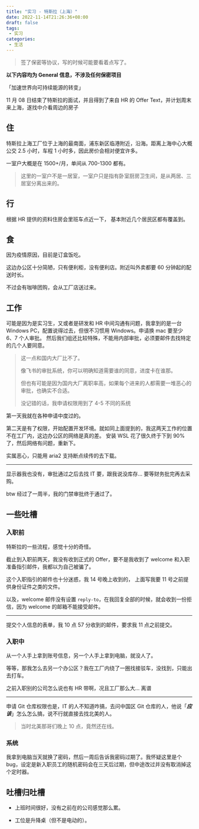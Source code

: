 ```yaml
---
title: "实习 - 特斯拉（上海）"
date: 2022-11-14T21:26:36+08:00
draft: false
tags:
 - 实习
categories:
 - 生活
---
```


> 签了保密等协议，写的时候可能要看着点写了。

**以下内容均为 General 信息，不涉及任何保密项目**

「加速世界向可持续能源的转变」

11 月 08 日结束了特斯拉的面试，并且得到了来自 HR 的 Offer Text，并计划周末来上海，遂找中介看周边的房子

## 住

特斯拉上海工厂位于上海的最南面，浦东新区临港附近，沿海。距离上海中心大概公交 2.5 小时，车程 1 小时多，因此房价会相对便宜许多。

一室户大概是在 1500+/月，单间从 700-1300 都有。

> 这里的一室户不是一居室，一室户只是指有卧室厨房卫生间，是从两居、三居室分离出来的。

## 行

根据 HR 提供的资料住房会里班车点近一下， 基本附近几个居民区都有覆盖到。

## 食

因为疫情原因，目前是订盒饭吃。

这边办公区十分简陋，只有便利柜，没有便利店。附近叫外卖都要 60 分钟起的配送时长。

不过会有咖啡团购，会从工厂店送过来。

## 工作

可能是因为是实习生，又或者是研发和 HR 中间沟通有问题，我拿到的是一台 Windows PC，配置说得过去，但很不习惯用 Windows。申请换 mac 要至少 6、7 个人审批。
然后我们组还比较特殊，不能用内部审批，必须要邮件去找特定的几个人要同意。

> 这一点和国内大厂比不了。
>
> 像飞书的审批系统，你可以明确知道需要谁的同意，进度卡在谁那。
>
> 但也有可能是因为国内大厂离职率高，如果每个进来的人都需要一堆恶心的审批，也确实不合适。
>
> 没记错的话，我申请权限用到了 4-5 不同的系统

第一天我就在各种申请中度过的。

第二天是有了权限，开始配置开发环境。就如同上面提到的，我这两天工作的位置不在工厂内，这边办公区的网络是真的差。
安装 WSL 花了很久终于下到 90% 了，然后网络有问题，重新下。

实属恶心，只能用 aria2 支持断点续传的去下载。

---

显示器我也没有，审批通过之后去找 IT 要，跟我说没库存... 要等财务批完再去采购。

btw 经过了一周半，我的门禁审批终于通过了。

## 一些吐槽

### 入职前

特斯拉的一些流程，感觉十分的奇怪。

截止到入职前两天，我没有收到正式的 Offer，要不是我收到了 welcome 和入职准备指引邮件，我都以为自己被骗了。

这个入职指引的邮件也十分迷惑，我 14 号晚上收到的， 上面写我要 11 号之前提供身份证件之类的文件。

以及，welcome 邮件没有设置 `reply-to`，在我回复全部的时候，就会收到一份拒信，因为 welcome 的邮箱不能接受邮件。

---

提交个人信息的表单，我 10 点 57 分收到的邮件，要求我 11 点之前提交。

### 入职中

从一个人手上拿到账号信息，另一个人手上拿到电脑，就没人了。

等等，那我怎么去另一个办公区？我在工厂内绕了一圈找接驳车，没找到，只能出去打车。

之前入职别的公司怎么说也有 HR 带啊，况且工厂那么大... 离谱

---

申请 Git 仓库权限也是，IT 的人不知道咋搞，去问中国区 Git 仓库的人，他说「***应该***」怎么怎么搞，说不行就直接去找北美的人。

> 当时北美那哥们晚上 10 点，竟然还在线。

### 系统

我拿到电脑当天就换了密码，然后一周后告诉我密码过期了。我怀疑这里是个 bug，设定是新入职员工的随机密码会在三天后过期，但中途改过并没有取消掉这个定时器。

## 吐槽归吐槽

- 上班时间很好，没有之前在的公司感觉那么累。

- 工位是升降桌（但不是电动的）。